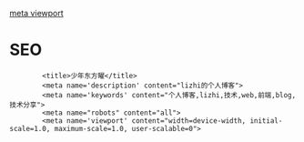 [meta viewport](https://www.cnblogs.com/gaogch/p/10628613.html)

# SEO
```
        <title>少年东方曜</title>
        <meta name='description' content="lizhi的个人博客">
        <meta name='keywords' content="个人博客,lizhi,技术,web,前端,blog,技术分享">
        <meta name="robots" content="all">
        <meta name='viewport' content="width=device-width, initial-scale=1.0, maximum-scale=1.0, user-scalable=0">
```